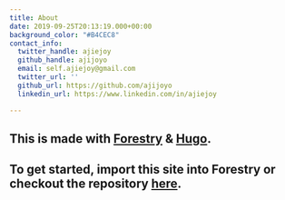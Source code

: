 ```yaml
---
title: About
date: 2019-09-25T20:13:19.000+00:00
background_color: "#B4CEC8"
contact_info:
  twitter_handle: ajiejoy
  github_handle: ajijoyo
  email: self.ajiejoy@gmail.com
  twitter_url: ''
  github_url: https://github.com/ajijoyo
  linkedin_url: https://www.linkedin.com/in/ajiejoy

---
```

## This is made with [Forestry](https://forestry.io/ "Forestry.io") & [Hugo](https://gohugo.io/ "Hugo SSG").

## To get started, import this site into Forestry or checkout the repository [here](https://github.com/kendallstrautman/starter-blog-hugo "forestry starter blog hugo").